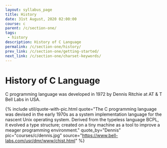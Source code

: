 ```yaml
---
layout: syllabus_page
title: History
date: 31st August, 2020 02:00:00
course: c
parent: /c/section-one/
tags:
 - history
description: History of C Language
permalink: /c/section-one/history/
prev_link: /c/section-one/getting-started/
next_link: /c/section-one/charset-keywords/
---
```


# History of C Language

C programming language was developed in 1972 by Dennis Ritchie at AT & T Bell Labs in USA.

{% include util/quote-with-pic.html
    quote="The C programming language was devised in the early 1970s as a system implementation language for the nascent Unix operating system. Derived from the typeless language BCPL, it evolved a type structure; created on a tiny machine as a tool to improve a meager programming environment."
    quote_by="Dennis"
    pic="courses/c/dennis.jpg"
    source="https://www.bell-labs.com/usr/dmr/www/chist.html"
%}
